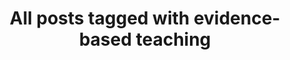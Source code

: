 ---
layout: tag
title: "All posts tagged with evidence-based teaching"
permalink: /weblog/tags/evidence-based-teaching/
taxonomy: evidence-based teaching
---